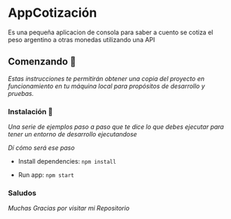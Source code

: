 # AppCotización 

Es una pequeña aplicacion de consola para saber a cuento se cotiza el peso argentino a otras monedas utilizando una API

## Comenzando 🚀

_Estas instrucciones te permitirán obtener una copia del proyecto en funcionamiento en tu máquina local para propósitos de desarrollo y pruebas._

### Instalación 🔧

_Una serie de ejemplos paso a paso que te dice lo que debes ejecutar para tener un entorno de desarrollo ejecutandose_

_Dí cómo será ese paso_


*  Install dependencies: ```npm install```

*  Run app: ```npm start```

### Saludos

_Muchas Gracias por visitar mi Repositorio_